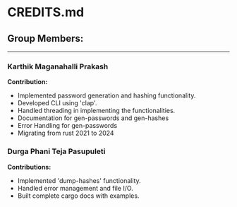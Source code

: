 # CREDITS.md

## Group Members:
------------------------------
### Karthik Maganahalli Prakash
**Contribution:**
- Implemented password generation and hashing functionality.
- Developed CLI using 'clap'.
- Handled threading in implementing the functionalities.
- Documentation for gen-passwords and gen-hashes
- Error Handling for gen-passwords
- Migrating from rust 2021 to 2024

### Durga Phani Teja Pasupuleti
**Contributions:**
- Implemented 'dump-hashes' functionality.
- Handled error management and file I/O.
- Built complete cargo docs with examples.



